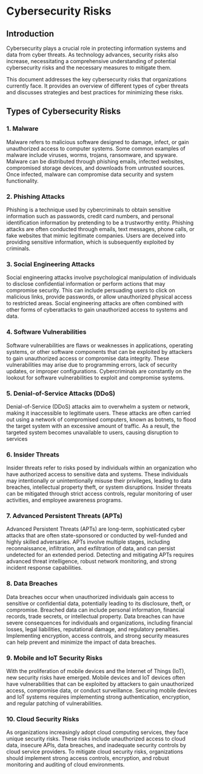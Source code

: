 # Cybersecurity Risks

## Introduction

Cybersecurity plays a crucial role in protecting information systems and data from cyber threats. As technology advances, security risks also increase, necessitating a comprehensive understanding of potential cybersecurity risks and the necessary measures to mitigate them.

This document addresses the key cybersecurity risks that organizations currently face. It provides an overview of different types of cyber threats and discusses strategies and best practices for minimizing these risks.

## Types of Cybersecurity Risks

### 1. Malware

Malware refers to malicious software designed to damage, infect, or gain unauthorized access to computer systems. Some common examples of malware include viruses, worms, trojans, ransomware, and spyware. Malware can be distributed through phishing emails, infected websites, compromised storage devices, and downloads from untrusted sources. Once infected, malware can compromise data security and system functionality.

### 2. Phishing Attacks

Phishing is a technique used by cybercriminals to obtain sensitive information such as passwords, credit card numbers, and personal identification information by pretending to be a trustworthy entity. Phishing attacks are often conducted through emails, text messages, phone calls, or fake websites that mimic legitimate companies. Users are deceived into providing sensitive information, which is subsequently exploited by criminals.

### 3. Social Engineering Attacks

Social engineering attacks involve psychological manipulation of individuals to disclose confidential information or perform actions that may compromise security. This can include persuading users to click on malicious links, provide passwords, or allow unauthorized physical access to restricted areas. Social engineering attacks are often combined with other forms of cyberattacks to gain unauthorized access to systems and data.

### 4. Software Vulnerabilities

Software vulnerabilities are flaws or weaknesses in applications, operating systems, or other software components that can be exploited by attackers to gain unauthorized access or compromise data integrity. These vulnerabilities may arise due to programming errors, lack of security updates, or improper configurations. Cybercriminals are constantly on the lookout for software vulnerabilities to exploit and compromise systems.

### 5. Denial-of-Service Attacks (DDoS)

Denial-of-Service (DDoS) attacks aim to overwhelm a system or network, making it inaccessible to legitimate users. These attacks are often carried out using a network of compromised computers, known as botnets, to flood the target system with an excessive amount of traffic. As a result, the targeted system becomes unavailable to users, causing disruption to services





### 6. Insider Threats

Insider threats refer to risks posed by individuals within an organization who have authorized access to sensitive data and systems. These individuals may intentionally or unintentionally misuse their privileges, leading to data breaches, intellectual property theft, or system disruptions. Insider threats can be mitigated through strict access controls, regular monitoring of user activities, and employee awareness programs.

### 7. Advanced Persistent Threats (APTs)

Advanced Persistent Threats (APTs) are long-term, sophisticated cyber attacks that are often state-sponsored or conducted by well-funded and highly skilled adversaries. APTs involve multiple stages, including reconnaissance, infiltration, and exfiltration of data, and can persist undetected for an extended period. Detecting and mitigating APTs requires advanced threat intelligence, robust network monitoring, and strong incident response capabilities.

### 8. Data Breaches

Data breaches occur when unauthorized individuals gain access to sensitive or confidential data, potentially leading to its disclosure, theft, or compromise. Breached data can include personal information, financial records, trade secrets, or intellectual property. Data breaches can have severe consequences for individuals and organizations, including financial losses, legal liabilities, reputational damage, and regulatory penalties. Implementing encryption, access controls, and strong security measures can help prevent and minimize the impact of data breaches.

### 9. Mobile and IoT Security Risks

With the proliferation of mobile devices and the Internet of Things (IoT), new security risks have emerged. Mobile devices and IoT devices often have vulnerabilities that can be exploited by attackers to gain unauthorized access, compromise data, or conduct surveillance. Securing mobile devices and IoT systems requires implementing strong authentication, encryption, and regular patching of vulnerabilities.

### 10. Cloud Security Risks

As organizations increasingly adopt cloud computing services, they face unique security risks. These risks include unauthorized access to cloud data, insecure APIs, data breaches, and inadequate security controls by cloud service providers. To mitigate cloud security risks, organizations should implement strong access controls, encryption, and robust monitoring and auditing of cloud environments.








